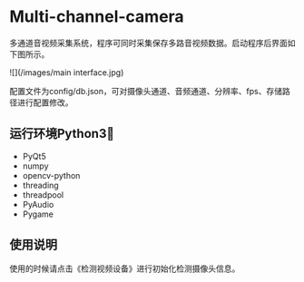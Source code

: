 # Multi-channel-camera

多通道音视频采集系统，程序可同时采集保存多路音视频数据。启动程序后界面如下图所示。

![](/images/main interface.jpg)

配置文件为config/db.json，可对摄像头通道、音频通道、分辨率、fps、存储路径进行配置修改。
## 运行环境Python3📃

- PyQt5
- numpy 
- opencv-python
- threading
- threadpool
- PyAudio
- Pygame


## 使用说明
使用的时候请点击《检测视频设备》进行初始化检测摄像头信息。 
